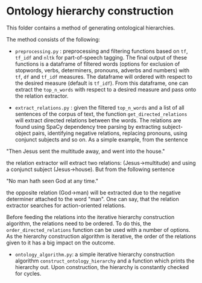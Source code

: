 # Ontology hierarchy construction
This folder contains a method of generating ontological hierarchies.

The method consists of the following:
- `preprocessing.py` : preprocessing and filtering functions based on `tf`, `tf_idf` and `nltk` for part-of-speech tagging. The final output of these functions is a dataframe of filtered words (options for exclusion of stopwords, verbs, determiners, pronouns, adverbs and numbers) with `tf`, `df` and `tf_idf` measures. The dataframe will ordered with respect to the desired measure (default is `tf_idf`). From this dataframe, one can extract the `top_n_words` with respect to a desired measure and pass onto the relation extractor.

- `extract_relations.py` : given the filtered `top_n_words` and a list of all sentences of the corpus of text, the function `get_directed_relations` will extract directed relations between the words. The relations are found using SpaCy dependency tree parsing by extracting subject-object pairs, identifying negative relations, replacing pronouns, using conjunct subjects and so on. As a simple example, from the sentence 

"Then Jesus sent the multitude away, and went into the house." 

the relation extractor will extract two relations: (Jesus->multitude) and using a conjunct subject (Jesus->house). But from the following sentence

"No man hath seen God at any time."

the opposite relation (God->man) will be extracted due to the negative determiner attached to the word "man". One can say, that the relation extractor searches for action-oriented relations.

Before feeding the relations into the iterative hierarchy construction algorithm, the relations need to be ordered. To do this, the `order_directed_relations` function can be used with a number of options. As the hierarchy construction algorithm is iterative, the order of the relations given to it has a big impact on the outcome.

- `ontology_algorithm.py`: a simple iterative hierarchy construction algorithm `construct_ontology_hierarchy` and a function which prints the hierarchy out. Upon construction, the hierarchy is constantly checked for cycles.
